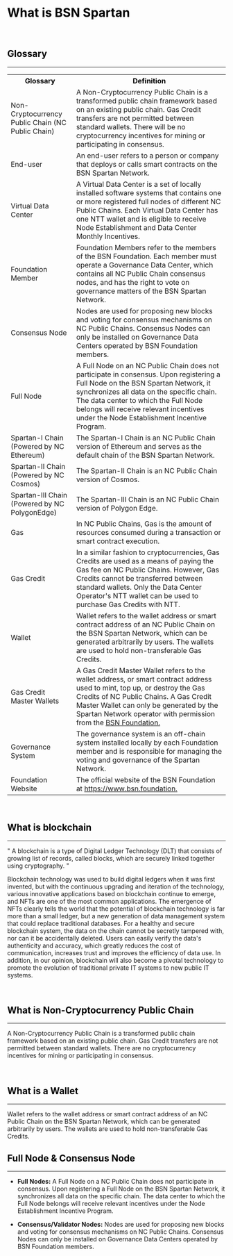 # <font color=Black>What is BSN Spartan</font>

<br/>

## <font color=Black>Glossary</font>
---

<table>
   <tbody>
    <tr>
        <th><font color=Black>Glossary</font></th>
        <th><font color=Black>Definition</font></th>                  
    </tr>
    <tr>
        <td><span id="1">Non-Cryptocurrency Public Chain (NC Public Chain)</span></td>
        <td>A Non-Cryptocurrency Public Chain is a transformed public chain framework based on an existing public chain. Gas Credit transfers are not permitted between standard wallets. There will be no cryptocurrency incentives for mining or participating in consensus.</td>  
    </tr> 
    <tr>
        <td><span id="2">End-user</span></td>
        <td>An end-user refers to a person or company that deploys or calls smart contracts on the BSN Spartan Network.</td>  
    </tr>        
    <tr>
        <td><span id="3">Virtual Data Center</span></td>
        <td>A Virtual Data Center is a set of locally installed software systems that contains one or more registered full nodes of different NC Public Chains. Each Virtual Data Center has one NTT wallet and is eligible to receive Node Establishment and Data Center Monthly Incentives.</td>    
    </tr>  
    <tr>
        <td><span id="4">Foundation Member</span></td>
        <td>Foundation Members refer to the members of the BSN Foundation. Each member must operate a Governance Data Center, which contains all NC Public Chain consensus nodes, and has the right to vote on governance matters of the BSN Spartan Network.</td>       
    </tr> 
    <tr>
        <td><span id="5">Consensus Node</span></td>
        <td>Nodes are used for proposing new blocks and voting for consensus mechanisms on NC Public Chains. Consensus Nodes can only be installed on Governance Data Centers operated by BSN Foundation members.</td>  
    </tr>    
    <tr>
        <td><span id="6">Full Node</span></td>
        <td>A Full Node on an NC Public Chain does not participate in consensus. Upon registering a Full Node on the BSN Spartan Network, it synchronizes all data on the specific chain. The data center to which the Full Node belongs will receive relevant incentives under the Node Establishment Incentive Program.</td>  
    </tr>     
    <tr>
        <td><span id="7">Spartan-I Chain (Powered by NC Ethereum)</span></td>
        <td>The Spartan-I Chain is an NC Public Chain version of Ethereum and serves as the default chain of the BSN Spartan Network.</td>  
    </tr>
    <tr>
        <td><span id="8">Spartan-II Chain (Powered by NC Cosmos)</span></td>
        <td>The Spartan-II Chain is an NC Public Chain version of Cosmos.</td>       
    </tr>
    <tr>    
        <td><span id="9">Spartan-III Chain (Powered by NC PolygonEdge)</span></td>
        <td>The Spartan-III Chain is an NC Public Chain version of Polygon Edge.</td>  
    </tr>
    <tr>
        <td><span id="10">Gas</span></td>
        <td>In NC Public Chains, Gas is the amount of resources consumed during a transaction or smart contract execution.</td>  
    </tr>    
    <tr>
        <td><span id="11">Gas Credit</span></td>
        <td>In a similar fashion to cryptocurrencies, Gas Credits are used as a means of paying the Gas fee on NC Public Chains. However, Gas Credits cannot be transferred between standard wallets. Only the Data Center Operator's NTT wallet can be used to purchase Gas Credits with NTT.</td>  
    </tr>    
    <tr>
        <td><span id="12">Wallet</span></td>
        <td>Wallet refers to the wallet address or smart contract address of an NC Public Chain on the BSN Spartan Network, which can be generated arbitrarily by users. The wallets are used to hold non-transferable Gas Credits.</td>  
    </tr>     
    <tr>
        <td><span id="13">Gas Credit Master Wallets</span></td>
        <td>A Gas Credit Master Wallet refers to the wallet address, or smart contract address used to mint, top up, or destroy the Gas Credits of NC Public Chains. A Gas Credit Master Wallet can only be generated by the Spartan Network operator with permission from the <a href="https://www.bsn.foundation">BSN Foundation.</a></td> 
    </tr> 
    <tr>
        <td><span id="14">Governance System</span></td>
        <td>The governance system is an off-chain system installed locally by each Foundation member and is responsible for managing the voting and governance of the Spartan Network.</td>  
    </tr>
    <tr>
        <td><span id="15">Foundation Website</span></td>
        <td>The official website of the BSN Foundation at <a href="https://www.bsn.foundation">https://www.bsn.foundation.</a></td>  
    </tr>                         
    </tbody></table> 

<br/>

## <font color=Black><span id="1.2">What is blockchain</span></font>
---

" A blockchain is a type of Digital Ledger Technology (DLT) that consists of growing list of records, called blocks, which are securely linked together using cryptography. 
"

Blockchain technology was used to build digital ledgers when it was first invented, but with the continuous upgrading and iteration of the technology, various innovative applications based on blockchain continue to emerge, and NFTs are one of the most common applications. The emergence of NFTs clearly tells the world that the potential of blockchain technology is far more than a small ledger, but a new generation of data management system that could replace traditional databases. For a healthy and secure blockchain system, the data on the chain cannot be secretly tampered with, nor can it be accidentally deleted. Users can easily verify the data's authenticity and accuracy, which greatly reduces the cost of communication, increases trust and improves the efficiency of data use. In addition, in our opinion, blockchain will also become a pivotal technology to promote the evolution of traditional private IT systems to new public IT systems.

<br/>

## <font color=Black><span id="1.3">What is Non-Cryptocurrency Public Chain</span></font>
---

A Non-Cryptocurrency Public Chain is a transformed public chain framework based on an existing public chain. Gas Credit transfers are not permitted between standard wallets. There are no cryptocurrency incentives for mining or participating in consensus.

<br/>

## <font color=Black><span id="1.4">What is a Wallet</span></font>
---
 
Wallet refers to the wallet address or smart contract address of an NC Public Chain on the BSN Spartan Network, which can be generated arbitrarily by users. The wallets are used to hold non-transferable Gas Credits.
<br/>

## <font color=Black><span id="1.5">Full Node & Consensus Node</span></font>
---

- **Full Nodes:** A Full Node on a NC Public Chain does not participate in consensus. Upon registering a Full Node on the BSN Spartan Network, it synchronizes all data on the specific chain. The data center to which the Full Node belongs will receive relevant incentives under the Node Establishment Incentive Program.

- **Consensus/Validator Nodes:** Nodes are used for proposing new blocks and voting for consensus mechanisms on NC Public Chains. Consensus Nodes can only be installed on Governance Data Centers operated by BSN Foundation members.





<br/>
<br/>
<br/>